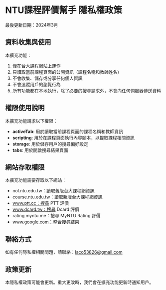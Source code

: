 # NTU課程評價幫手 隱私權政策

最後更新日期：2024年3月

## 資料收集與使用

本擴充功能：
1. 僅在台大課程網站上運作
2. 只讀取當前課程頁面的公開資訊（課程名稱和教師姓名）
3. 不會收集、儲存或分享任何個人資訊
4. 不會追蹤用戶的瀏覽行為
5. 所有功能都在本地執行，除了必要的搜尋請求外，不會向任何伺服器傳送資料

## 權限使用說明

本擴充功能請求以下權限：

- **activeTab**: 用於讀取當前課程頁面的課程名稱和教師資訊
- **scripting**: 用於在課程頁面執行內容腳本，以提取課程相關資訊
- **storage**: 用於儲存用戶的搜尋偏好設定
- **tabs**: 用於開啟搜尋結果頁面

## 網站存取權限

本擴充功能需要存取以下網站：
- nol.ntu.edu.tw：讀取舊版台大課程網資訊
- course.ntu.edu.tw：讀取新版台大課程網資訊
- www.ptt.cc：搜尋 PTT 評價
- www.dcard.tw：搜尋 Dcard 評價
- rating.myntu.me：搜尋 MyNTU Rating 評價
- www.google.com：整合搜尋結果

## 聯絡方式

如有任何隱私權相關問題，請聯絡：laco53826@gmail.com

## 政策更新

本隱私權政策可能會更新。重大更改時，我們會在擴充功能更新時通知用戶。
